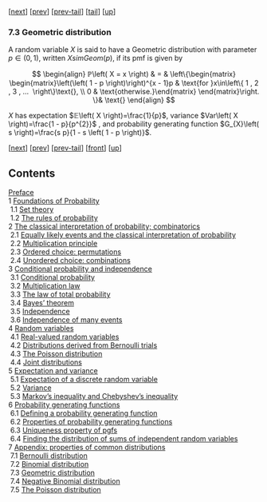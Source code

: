 [[next](nose27.htm)] [[prev](nose25.htm)] [[prev-tail](nose25.htm#tailnose25.htm)] [[tail](#tailnose26.htm)] [[up](noch7.htm#nose26.htm)]

### 7.3 Geometric distribution

A random variable $X$ is said to have a Geometric distribution with parameter $p\in\left( 0 , 1 \right)$, written $XsimGeom\left( p \right)$, if its pmf is given by

$$
\begin{align}
ℙ\left( X = x \right) & = & \left\{\begin{matrix} \begin{matrix}\left(\left( 1 - p \right)\right)^{x - 1}p & \text{for }x\in\left\{ 1 , 2 , 3 , … ⁡ \right\}\text{}, \\ 0 & \text{otherwise.}\end{matrix} \end{matrix}\right. \}& \text{}
\end{align}
$$

$X$ has expectation $𝔼\left( X \right)=\frac{1}{p}$, variance $Var\left( X \right)=\frac{1 - p}{p^{2}}$ , and probability generating function $G_{X}\left( s \right)=\frac{s p}{1 - s \left( 1 - p \right)}$.

[[next](nose27.htm)] [[prev](nose25.htm)] [[prev-tail](nose25.htm#tailnose25.htm)] [[front](nose26.htm)] [[up](noch7.htm#nose26.htm)]

Contents
--------

[Preface](noli2.htm#Q1-3-3)  
1 [Foundations of Probability](noch1.htm#x8-70001)  
 1.1 [Set theory](nose1.htm#x9-80001)  
 1.2 [The rules of probability](nose2.htm#x10-130002)  
2 [The classical interpretation of probability; combinatorics](noch2.htm#x11-180002)  
 2.1 [Equally likely events and the classical interpretation of probability](nose3.htm#x12-190001)  
 2.2 [Multiplication principle](nose4.htm#x13-200002)  
 2.3 [Ordered choice: permutations](nose5.htm#x14-210003)  
 2.4 [Unordered choice: combinations](nose6.htm#x15-240004)  
3 [Conditional probability and independence](noch3.htm#x16-280003)  
 3.1 [Conditional probability](nose7.htm#x17-290001)  
 3.2 [Multiplication law](nose8.htm#x18-300002)  
 3.3 [The law of total probability](nose9.htm#x19-310003)  
 3.4 [Bayes’ theorem](nose10.htm#x20-320004)  
 3.5 [Independence](nose11.htm#x21-330005)  
 3.6 [Independence of many events](nose12.htm#x22-340006)  
4 [Random variables](noch4.htm#x23-350004)  
 4.1 [Real-valued random variables](nose13.htm#x24-360001)  
 4.2 [Distributions derived from Bernoulli trials](nose14.htm#x25-370002)  
 4.3 [The Poisson distribution](nose15.htm#x26-420003)  
 4.4 [Joint distributions](nose16.htm#x27-430004)  
5 [Expectation and variance](noch5.htm#x28-480005)  
 5.1 [Expectation of a discrete random variable](nose17.htm#x29-490001)  
 5.2 [Variance](nose18.htm#x30-520002)  
 5.3 [Markov’s inequality and Chebyshev’s inequality](nose19.htm#x31-560003)  
6 [Probability generating functions](noch6.htm#x32-570006)  
 6.1 [Defining a probability generating function](nose20.htm#x33-580001)  
 6.2 [Properties of probability generating functions](nose21.htm#x34-590002)  
 6.3 [Uniqueness property of pgfs](nose22.htm#x35-600003)  
 6.4 [Finding the distribution of sums of independent random variables](nose23.htm#x36-610004)  
7 [Appendix: properties of common distributions](noch7.htm#x37-620007)  
 7.1 [Bernoulli distribution](nose24.htm#x38-630001)  
 7.2 [Binomial distribution](nose25.htm#x39-640002)  
 7.3 [Geometric distribution](nose26.htm#x40-650003)  
 7.4 [Negative Binomial distribution](nose27.htm#x41-660004)  
 7.5 [The Poisson distribution](nose28.htm#x42-670005)